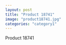 ```yaml
---
layout: post
title: "Product 18741"
image: "product18741.jpg"
categories: "category1"
---
```

Product 18741
